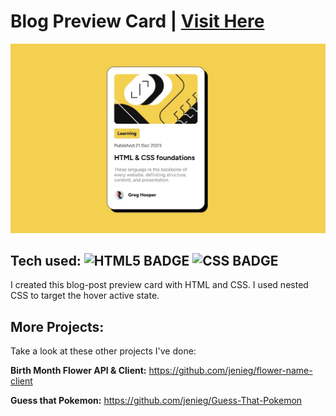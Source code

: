 # Blog Preview Card | [Visit Here](https://jenieg.github.io/blog-preview-card-main/)

![Jenie | Software Engineer](./assets/images/blog-demo-photo.webp)



## Tech used: ![HTML5 BADGE](https://img.shields.io/static/v1?label=|&message=HTML5&color=5a5a5a&style=flat&logo=html5) ![CSS BADGE](https://img.shields.io/static/v1?label=|&message=CSS3&color=5a5a5a&style=flat&logo=css3)


I created this blog-post preview card with HTML and CSS. I used nested CSS to target the hover active state. 

## More Projects:

Take a look at these other projects I've done:

**Birth Month Flower API & Client:** https://github.com/jenieg/flower-name-client

**Guess that Pokemon:** https://github.com/jenieg/Guess-That-Pokemon

